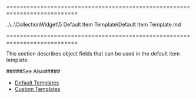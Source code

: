 ===========================================================================
<!--inherits-->..\..\CollectionWidget\5 Default Item Template\Default Item Template.md<!--/inherits-->
===========================================================================

<!--shortDescription-->
This section describes object fields that can be used in the default item template.
<!--/shortDescription-->

<!--fullDescription-->
#####See Also#####
- [Default Templates](/Documentation/Guide/Widgets/Common/Templates/#Default_Templates)
- [Custom Templates](/Documentation/Guide/Widgets/Common/Templates/#Custom_Templates)
<!--/fullDescription-->